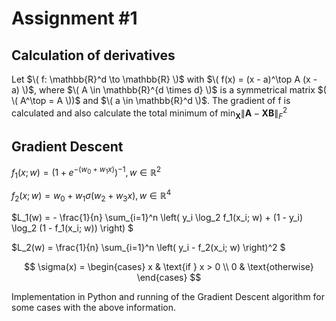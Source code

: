# Assignment #1
## Calculation of derivatives
Let $\( f: \mathbb{R}^d \to \mathbb{R} \)$ with $\( f(x) = (x - a)^\top A (x - a) \)$, where $\( A \in \mathbb{R}^{d \times d} \)$ is a symmetrical matrix $( \( A^\top = A \))$ and $\( a \in \mathbb{R}^d \)$. The gradient of f is calculated and also calculate the total minimum of $\min_{\mathbf{X}} \| \mathbf{A} - \mathbf{X}\mathbf{B} \|_F^2$

## Gradient Descent

$f_1(x; w) = \left( 1 + e^{-(w_0 + w_1 x)} \right)^{-1}, w \in \mathbb{R}^2$



$f_2(x; w) = w_0 + w_1 \sigma(w_2 + w_3 x), w \in \mathbb{R}^4$


$L_1(w) = - \frac{1}{n} \sum_{i=1}^n \left( y_i \log_2 f_1(x_i; w) + (1 - y_i) \log_2 (1 - f_1(x_i; w)) \right) $


$L_2(w) = \frac{1}{n} \sum_{i=1}^n \left( y_i - f_2(x_i; w) \right)^2 $

$$
\sigma(x) = 
\begin{cases} 
  x & \text{if } x > 0 \\
  0 & \text{otherwise}
\end{cases}
$$


Implementation in Python and running of the Gradient Descent algorithm for some cases with the above information.
